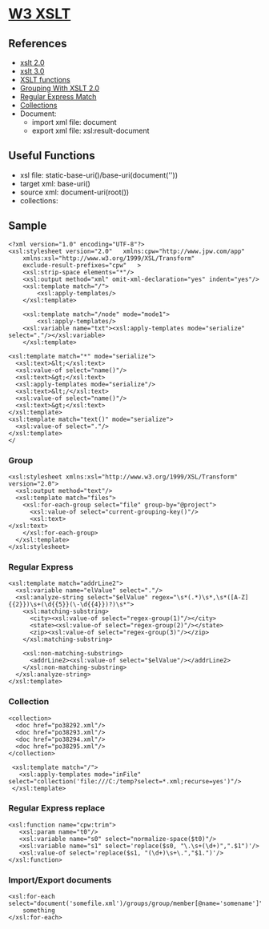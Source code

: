 # [W3 XSLT](https://www.w3.org/TR/xslt/)
## References
- [xslt 2.0](https://www.w3.org/TR/2021/REC-xslt20-20210330/)
- [xslt 3.0](https://www.w3.org/TR/2017/REC-xslt-30-20170608/)
- [XSLT functions](https://www.w3.org/2005/04/xpath-functions/)
- [Grouping With XSLT 2.0](https://www.xml.com/pub/a/2003/11/05/tr.html)
- [Regular Express Match](https://www.xml.com/pub/a/2003/06/04/tr.html)
- [Collections](https://www.oreilly.com/library/view/xslt-2nd-edition/9780596527211/ch08s07.html)
- Document:
     - import xml file: document  
     - export xml file:  xsl:result-document

## Useful Functions
- xsl file: static-base-uri()/base-uri(document(''))
- target xml: base-uri()
- source xml: document-uri(root())
- collections: 

## Sample
```
<?xml version="1.0" encoding="UTF-8"?>
<xsl:stylesheet version="2.0"	xmlns:cpw="http://www.jpw.com/app"
	xmlns:xsl="http://www.w3.org/1999/XSL/Transform"
	exclude-result-prefixes="cpw"	>
    <xsl:strip-space elements="*"/>
    <xsl:output method="xml" omit-xml-declaration="yes" indent="yes"/>
	<xsl:template match="/">
		<xsl:apply-templates/>	
	</xsl:template>

	<xsl:template match="/node" mode="mode1">
		<xsl:apply-templates/>	
    <xsl:variable name="txt"><xsl:apply-templates mode="serialize" select="."/></xsl:variable> 
	</xsl:template>
  
<xsl:template match="*" mode="serialize">
  <xsl:text>&lt;</xsl:text>
  <xsl:value-of select="name()"/>
  <xsl:text>&gt;</xsl:text>
  <xsl:apply-templates mode="serialize"/>
  <xsl:text>&lt;/</xsl:text>
  <xsl:value-of select="name()"/>
  <xsl:text>&gt;</xsl:text>
</xsl:template>
<xsl:template match="text()" mode="serialize">
  <xsl:value-of select="."/>
</xsl:template>
</  
```

### Group
```
<xsl:stylesheet xmlns:xsl="http://www.w3.org/1999/XSL/Transform" version="2.0">
  <xsl:output method="text"/>
  <xsl:template match="files">
    <xsl:for-each-group select="file" group-by="@project">
      <xsl:value-of select="current-grouping-key()"/>
      <xsl:text>
</xsl:text>
    </xsl:for-each-group>
  </xsl:template>
</xsl:stylesheet>
```
### Regular Express
```
<xsl:template match="addrLine2">
  <xsl:variable name="elValue" select="."/>
  <xsl:analyze-string select="$elValue" regex="\s*(.*)\s*,\s*([A-Z]{{2}})\s+(\d{{5}}(\-\d{{4}})?)\s*">
    <xsl:matching-substring>
      <city><xsl:value-of select="regex-group(1)"/></city>
      <state><xsl:value-of select="regex-group(2)"/></state>
      <zip><xsl:value-of select="regex-group(3)"/></zip>
    </xsl:matching-substring>

    <xsl:non-matching-substring>
      <addrLine2><xsl:value-of select="$elValue"/></addrLine2>
    </xsl:non-matching-substring>
  </xsl:analyze-string>
</xsl:template>
```

### Collection
```
<collection>
  <doc href="po38292.xml"/>
  <doc href="po38293.xml"/>
  <doc href="po38294.xml"/>
  <doc href="po38295.xml"/>
</collection>

 <xsl:template match="/">
   <xsl:apply-templates mode="inFile" select="collection('file:///C:/temp?select=*.xml;recurse=yes')"/>
 </xsl:template>
```
### Regular Express replace
```
<xsl:function name="cpw:trim">
   <xsl:param name="t0"/>
   <xsl:variable name="s0" select="normalize-space($t0)"/>
   <xsl:variable name="s1" select='replace($s0, "\.\s+(\d+)",".$1")'/>
   <xsl:value-of select='replace($s1, "(\d+)\s+\.","$1.")'/>
</xsl:function>
```

### Import/Export documents
```
<xsl:for-each select="document('somefile.xml')/groups/group/member[@name='somename']">
    something
</xsl:for-each>
```
```

```

